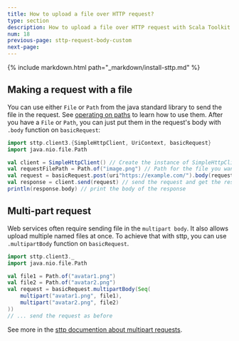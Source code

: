 ```yaml
---
title: How to upload a file over HTTP request?
type: section
description: How to upload a file over HTTP request with Scala Toolkit.
num: 18
previous-page: sttp-request-body-custom
next-page:
---
```


{% include markdown.html path="_markdown/install-sttp.md" %}


## Making a request with a file
You can use either `File` or `Path` from the java standard library to send the file in the request. See [operating on paths](https://docs.oracle.com/javase/tutorial/essential/io/pathOps.html) to learn how to use them. After you have a `File` or `Path`, you can just put them in the request's body with `.body` function on `basicRequest`:
```scala
import sttp.client3.{SimpleHttpClient, UriContext, basicRequest}
import java.nio.file.Path

val client = SimpleHttpClient() // Create the instance of SimpleHttpClient
val requestFilePath = Path.of("image.png") // Path for the file you want to send
val request = basicRequest.post(uri"https://example.com/").body(requestBody) // Construct post request to the service - https://example.com/
val response = client.send(request) // send the request and get the response
println(response.body) // print the body of the response
```
## Multi-part request
Web services often require sending file in the `multipart body`. It also allows upload multiple named files at once. To achieve that with sttp, you can use `.multipartBody` function on `basicRequest`.
```scala
import sttp.client3._
import java.nio.file.Path

val file1 = Path.of("avatar1.png")
val file2 = Path.of("avatar2.png")
val request = basicRequest.multipartBody(Seq(
    multipart("avatar1.png", file1), 
    multipart("avatar2.png", file2)
))
// ... send the request as before
```

See more in the [sttp documention about multipart requests](https://sttp.softwaremill.com/en/latest/requests/multipart.html).